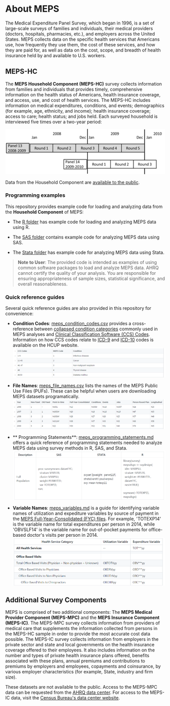 # About MEPS

The Medical Expenditure Panel Survey, which began in 1996, is a set of large-scale surveys of families and individuals, their medical providers (doctors, hospitals, pharmacies, etc.), and employers across the United States. MEPS collects data on the specific health services that Americans use, how frequently they use them, the cost of these services, and how they are paid for, as well as data on the cost, scope, and breadth of health insurance held by and available to U.S. workers.

## MEPS-HC
The <b>MEPS Household Component (MEPS-HC)</b> survey collects information from families and individuals that provides timely, comprehensive information on the health status of Americans, health insurance coverage, and access, use, and cost of health services. The MEPS-HC includes information on medical expenditures, conditions, and events; demographics (for example, age, ethnicity, and income); health insurance coverage; access to care; health status; and jobs held. Each surveyed household is interviewed five times over a two-year period:

![MEPS panel image](_images/panel_design.png)

Data from the Household Component are [available to the public](https://meps.ahrq.gov/mepsweb/data_stats/download_data_files.jsp).

### Programming examples

This repository provides example code for loading and analyzing data from the <b>Household Component</b> of MEPS:

* The [R folder](R) has example code for loading and analyzing MEPS data using R.

* The [SAS folder](SAS) contains example code for analyzing MEPS data using SAS.

* The [Stata folder](Stata) has example code for analyzing MEPS data using Stata.

> **Note to User**: The provided code is intended as examples of using common software packages to load and analyze MEPS data. AHRQ cannot certify the quality of your analysis. You are responsible for ensuring appropriateness of sample sizes, statistical significance, and overall reasonableness.

### Quick reference guides

Several quick reference guides are also provided in this repository for convenience:

* **Condition Codes**: [meps_condition_codes.csv](meps_condition_codes.csv) provides a cross-reference between [collapsed condition categories](https://meps.ahrq.gov/survey_comp/MEPS_condition_data.pdf) commonly used in MEPS analyses and [Clinical Classification Software (CCS) Codes](https://www.hcup-us.ahrq.gov/toolssoftware/ccs/ccs.jsp#download). Information on how CCS codes relate to [ICD-9](https://www.hcup-us.ahrq.gov/toolssoftware/ccs/ccs.jsp) and [ICD-10](https://www.hcup-us.ahrq.gov/toolssoftware/ccs10/ccs10.jsp) codes is available on the HCUP website.
[![preview condition codes](_images/meps_condition_codes.png)](meps_condition_codes.csv)

* **File Names**: [meps_file_names.csv](meps_file_names.csv) lists the names of the MEPS Public Use Files (PUFs). These can be helpful when users are downloading MEPS datasets programatically.
[![preview file names](_images/meps_file_names.png)](meps_file_names.csv)


* ** Programming Statements**: [meps_programming_statements.md](meps_programming_statements.md) offers a quick reference of programming statements needed to analyze MEPS data using survey methods in R, SAS, and Stata.
[![preview programming statements](_images/meps_programming_statements.png)](meps_programming_statements.md)

* **Variable Names**: [meps_variables.md](meps_variables.md) is a guide for identifying variable names of utilization and  expediture variables by source of payment in the [MEPS Full-Year-Consolidated (FYC) files](https://meps.ahrq.gov/mepsweb/data_stats/download_data_files_results.jsp?cboDataYear=All&cboDataTypeY=1%2CHousehold+Full+Year+File&buttonYearandDataType=Search&cboPufNumber=All&SearchTitle=Consolidated+Data). For example, 'TOTEXP14' is the variable name for total expenditures per person in 2014, while 'OBVSLF14' is the variable name for out-of-pocket payments for office-based doctor's visits per person in 2014.
[![preview variable names](_images/meps_variables.png)](meps_variables.md)



## Additional Survey Components
MEPS is comprised of two additional components: The <b>MEPS Medical Provider Component (MEPS-MPC)</b> and the <b>MEPS Insurance Component (MEPS-IC)</b>. The MEPS-MPC survey collects information from providers of medical care that supplements the information collected from persons in the MEPS-HC sample in order to provide the most accurate cost data possible. The MEPS-IC survey collects information from employers in the private sector and state and local governments on the health insurance coverage offered to their employees. It also includes information on the number and types of private health insurance plans offered, benefits associated with these plans, annual premiums and contributions to premiums by employers and employees, copayments and coinsurance, by various employer characteristics (for example, State, industry and firm size).

These datasets are not available to the public. Access to the MEPS-MPC data can be requested from the [AHRQ data center](https://meps.ahrq.gov/mepsweb/data_stats/onsite_datacenter.jsp). For access to the MEPS-IC data, visit the [Census Bureau's data center website](http://www.census.gov/ces/rdcresearch/).
